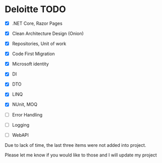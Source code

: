 # Deloitte TODO


- [x] .NET Core, Razor Pages
- [x] Clean Architecture Design (Onion)
- [x] Repositories, Unit of work
- [x] Code First Migration
- [x] Microsoft identity
- [x] DI
- [x] DTO
- [x] LINQ
- [x] NUnit, MOQ
- [ ] Error Handling
- [ ] Logging
- [ ] WebAPI


Due to lack of time, the last three items were not added into project. 

Please let me know if you would like to those and I will update my project


